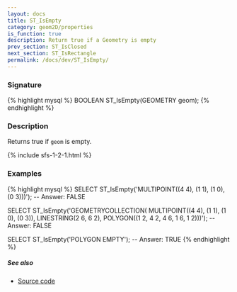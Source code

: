 ```yaml
---
layout: docs
title: ST_IsEmpty
category: geom2D/properties
is_function: true
description: Return true if a Geometry is empty
prev_section: ST_IsClosed
next_section: ST_IsRectangle
permalink: /docs/dev/ST_IsEmpty/
---
```


### Signature

{% highlight mysql %}
BOOLEAN ST_IsEmpty(GEOMETRY geom);
{% endhighlight %}

### Description

Returns true if `geom` is empty.

{% include sfs-1-2-1.html %}

### Examples

{% highlight mysql %}
SELECT ST_IsEmpty('MULTIPOINT((4 4), (1 1), (1 0), (0 3)))');
-- Answer: FALSE

SELECT ST_IsEmpty('GEOMETRYCOLLECTION(
                     MULTIPOINT((4 4), (1 1), (1 0), (0 3)),
                     LINESTRING(2 6, 6 2),
                     POLYGON((1 2, 4 2, 4 6, 1 6, 1 2)))');
-- Answer: FALSE

SELECT ST_IsEmpty('POLYGON EMPTY');
-- Answer: TRUE
{% endhighlight %}

##### See also

* <a href="https://github.com/orbisgis/h2gis/blob/master/h2gis-functions/src/main/java/org/h2gis/functions/spatial/properties/ST_IsEmpty.java" target="_blank">Source code</a>
